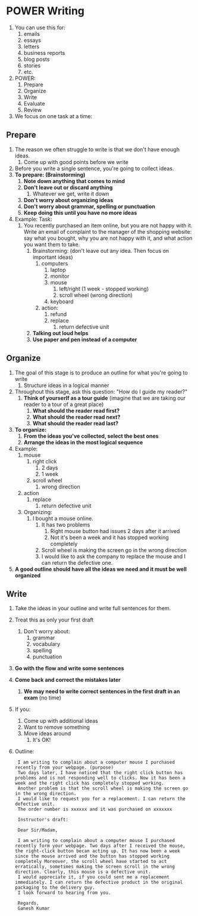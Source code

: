 # POWER Writing #
1. You can use this for:
	1. emails
	2. essays
	3. letters
	4. business reports
	5. blog posts
	6. stories
	7. etc.
2. POWER:
	1. Prepare
	2. Organize
	3. Write
	4. Evaluate
	5. Review
3. We focus on one task at a time:

## Prepare ##
1. The reason we often struggle to write is that we don't have enough ideas.
	1. Come up with good points before we write
2. Before you write a single sentence, you're going to collect ideas.
3. **To prepare: (Brainstorming)**
	1. **Note down anything that comes to mind**
	2. **Don't leave out or discard anything**
		1. Whatever we get, write it down
	3. **Don't worry about organizing ideas**
	4. **Don't worry about grammar, spelling or punctuation**
	5. **Keep doing this until you have no more ideas**
4. Example: Task:
	1. You recently purchased an item online, but you are not happy with it. Write an email of complaint to the manager of the shopping website: say what you bought, why you are not happy with it, and what action you want them to take.
		1. Brainstorming: (don't leave out any idea. Then focus on important ideas)
			1. computers
				1. laptop
				2. monitor
				3. mouse
					1. left/right (1 week - stopped working)
					2. scroll wheel (wrong direction)
				4. keyboard
			2. action:
				1. refund
				2. replace
					1. return defective unit
		2. **Talking out loud helps**
		3. **Use paper and pen instead of a computer**
	
## Organize ##
1. The goal of this stage is to produce an outline for what you're going to write
	1. Structure ideas in a logical manner
2. Throughout this stage, ask this question: "How do I guide my reader?"
	1. **Think of yourserlf as a tour guide** (imagine that we are taking our reader to a tour of a great place)
		1. **What should the reader read first?**
		2. **What should the reader read next?**
		3. **What should the reader read last?**
3. **To organize:**
	1. **From the ideas you've collected, select the best ones**
	2. **Arrange the ideas in the most logical sequence**
4. Example:
	1. mouse
		1. right click
			1. 2 days
			2. 1 week
		2. scroll wheel
			1. wrong direction
	2. action
		1. replace
			1. return defective unit
	3. Organizing:
		1. I bought a mouse online.
			1. It has two problems
				1. Right mouse button had issues 2 days after it arrived
				2. Not it's been a week and it has stopped working completely
			2. Scroll wheel is making the screen go in the wrong direction
			3. I would like to ask the company to replace the mouse and I can return the defective one.
5. **A good outline should have all the ideas we need and it must be well organized**

## Write ##
1. Take the ideas in your outline and write full sentences for them.
2. Treat this as only your first draft
	1. Don't worry about:
		1. grammar
		2. vocabulary
		3. spelling
		4. punctuation
3. **Go with the flow and write some sentences**
4. **Come back and correct the mistakes later**
	1. **We may need to write correct sentences in the first draft in an exam** (no time)
5. If you:
	1. Come up with additional ideas
	2. Want to remove something
	3. Move ideas around
		1. It's OK!
6. Outline:

		I am writing to complain about a computer mouse I purchased recently from your webpage. (purpose)
		Two days later, I have noticed that the right click button has problems and is not responding well to clicks. Now it has been a week and the right click has completely stopped working. 
		Another problem is that the scroll wheel is making the screen go in the wrong direction.
		I would like to request you for a replacement. I can return the defective unit.
		The order number is xxxxxx and it was purchased on xxxxxxx
		
		Instructor's draft:
		
		Dear Sir/Madam,
		
		I am writing to complain about a computer mouse I purchased recently form your webpage. Two days after I received the mouse, the right-click button becan acting up. It has now been a week since the mouse arrived and the button has stopped working completely Moreover, the scroll wheel have started to act erratically, sometimes making the screen scroll in the wrong direction. Clearly, this mouse is a defective unit.
		I would appreciate it, if you could sent me a replacement immediately. I can return the defective product in the original packaging to the delivery guy.
		I look forward to hearing from you.
		
		Regards,
		Ganesh Kumar
